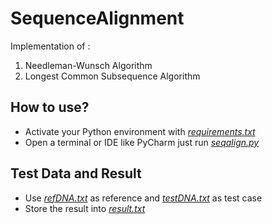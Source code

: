 # SequenceAlignment

Implementation of :
1. Needleman-Wunsch Algorithm  
2. Longest Common Subsequence Algorithm

## How to use?

- Activate your Python environment with <u>*requirements.txt*</u>
- Open a terminal or IDE like PyCharm just run <u>*seqalign.py*</u>

## Test Data and Result

- Use <u>*refDNA.txt*</u> as reference and <u>*testDNA.txt*</u> as test case
- Store the result into <u>*result.txt*</u>
